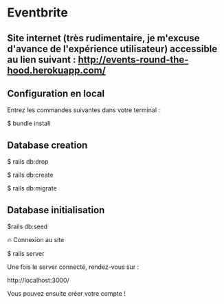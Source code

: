 # Eventbrite

## Site internet (très rudimentaire, je m'excuse d'avance de l'expérience utilisateur) accessible au lien suivant : http://events-round-the-hood.herokuapp.com/

## Configuration en local

Entrez les commandes suivantes dans votre terminal  :

$ bundle install

## Database creation

$ rails db:drop

$ rails db:create

$ rails db:migrate

## Database initialisation

$rails db:seed

🔥 Connexion au site

$ rails server

Une fois le server connecté, rendez-vous sur :

http://localhost:3000/

Vous pouvez ensuite créer votre compte !

